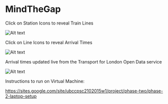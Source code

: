 # MindTheGap

Click on Station Icons to reveal Train Lines

![Alt text](https://s3-us-west-2.amazonaws.com/resumeimages/MtG_Map.png )

Click on Line Icons to reveal Arrival Times

![Alt text](https://s3-us-west-2.amazonaws.com/resumeimages/MtG_AB.png )

Arrival times updated live from the Transport for London Open Data service

![Alt text](https://s3-us-west-2.amazonaws.com/resumeimages/MtG_A.png )

Instructions to run on Virtual Machine:

https://sites.google.com/site/ubccpsc2102015w1/project/phase-two/phase-2-laptop-setup


